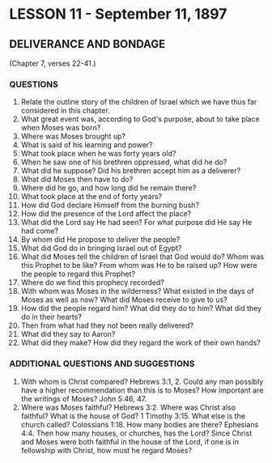 # LESSON 11 - September 11, 1897

## DELIVERANCE AND BONDAGE
(Chapter 7, verses 22-41.)

### QUESTIONS

1. Relate the outline story of the children of Israel which we have thus far considered in this chapter.
2. What great event was, according to God's purpose, about to take place when Moses was born?
3. Where was Moses brought up?
4. What is said of his learning and power?
5. What took place when he was forty years old?
6. When he saw one of his brethren oppressed, what did he do?
7. What did he suppose? Did his brethren accept him as a deliverer?
8. What did Moses then have to do?
9. Where did he go, and how long did he remain there?
10. What took place at the end of forty years?
11. How did God declare Himself from the burning bush?
12. How did the presence of the Lord affect the place?
13. What did the Lord say He had seen? For what purpose did He say He had come?
14. By whom did He propose to deliver the people?
15. What did God do in bringing Israel out of Egypt?
16. What did Moses tell the children of Israel that God would do? Whom was this Prophet to be like? From whom was He to be raised up? How were the people to regard this Prophet?
17. Where do we find this prophecy recorded?
18. With whom was Moses in the wilderness? What existed in the days of Moses as well as now? What did Moses receive to give to us?
19. How did the people regard him? What did they do to him? What did they do in their hearts?
20. Then from what had they not been really delivered?
21. What did they say to Aaron?
22. What did they make? How did they regard the work of their own hands?

### ADDITIONAL QUESTIONS AND SUGGESTIONS

1. With whom is Christ compared? Hebrews 3:1, 2. Could any man possibly have a higher recommendation than this is to Moses? How important are the writings of Moses? John 5:46, 47.
2. Where was Moses faithful? Hebrews 3:2. Where was Christ also faithful? What is the house of God? 1 Timothy 3:15. What else is the church called? Colossians 1:18. How many bodies are there? Ephesians 4:4. Then how many houses, or churches, has the Lord? Since Christ and Moses were both faithful in the house of the Lord, if one is in fellowship with Christ, how must he regard Moses?